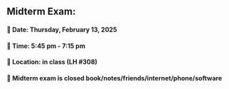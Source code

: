 ## Midterm Exam: 

#### &#x1F34F; Date: Thursday, February 13, 2025

#### &#x1F34F; Time: 5:45 pm - 7:15 pm

#### &#x1F34F; Location: in class (LH #308)

#### &#x1F34F; Midterm exam is closed book/notes/friends/internet/phone/software

